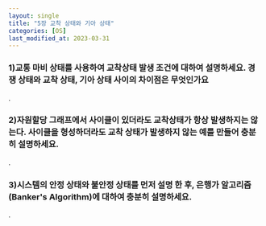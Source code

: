```yaml
---
layout: single
title: "5장 교착 상태와 기아 상태"
categories: [OS]
last_modified_at: 2023-03-31
---
```


### 1)교통 마비 상태를 사용하여 교착상태 발생 조건에 대하여 설명하세요. 경쟁 상태와 교착 상태, 기아 상태 사이의 차이점은 무엇인가요
.


### 2)자원할당 그래프에서 사이클이 있더라도 교착상태가 항상 발생하지는 않는다. 사이클을 형성하더라도 교착 상태가 발생하지 않는 예를 만들어 충분히 설명하세요.

.


### 3)시스템의 안정 상태와 불안정 상태를 먼저 설명 한 후, 은행가 알고리즘(Banker's Algorithm)에 대하여 충분히 설명하세요.

.

